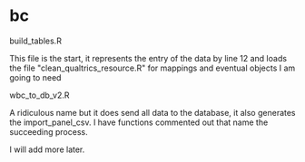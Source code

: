 bc
==

build_tables.R

This file is the start, it represents the entry of the data by line 12
and loads the file "clean_qualtrics_resource.R" for mappings and eventual objects I am going to need


wbc_to_db_v2.R

A ridiculous name but it does send all data to the database, it also generates the import_panel_csv. I have functions commented out that
name the succeeding process.


I will add more later.








